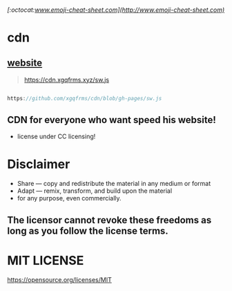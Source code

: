 ###### [:octocat:www.emoji-cheat-sheet.com](http://www.emoji-cheat-sheet.com)
# cdn 

## [website](https://cdn.xgqfrms.xyz/index.html)

> https://cdn.xgqfrms.xyz/sw.js

```js

https://github.com/xgqfrms/cdn/blob/gh-pages/sw.js

```

## CDN for everyone who want speed his website!

* license under CC licensing!

# Disclaimer

* Share — copy and redistribute the material in any medium or format
* Adapt — remix, transform, and build upon the material
* for any purpose, even commercially.

## The licensor cannot revoke these freedoms as long as you follow the license terms.


# MIT LICENSE

https://opensource.org/licenses/MIT

